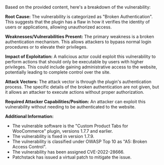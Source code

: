Based on the provided content, here's a breakdown of the vulnerability:

**Root Cause:** The vulnerability is categorized as "Broken Authentication". This suggests that the plugin has a flaw in how it verifies the identity of users or applications, allowing unauthorized access.

**Weaknesses/Vulnerabilities Present:** The primary weakness is a broken authentication mechanism. This allows attackers to bypass normal login procedures or to elevate their privileges.

**Impact of Exploitation:** A malicious actor could exploit this vulnerability to perform actions that should only be executable by users with higher privileges. This could include gaining administrative access to the website, potentially leading to complete control over the site.

**Attack Vectors:** The attack vector is through the plugin's authentication process. The specific details of the broken authentication are not given, but it allows an attacker to execute actions without proper authorization.

**Required Attacker Capabilities/Position:** An attacker can exploit this vulnerability without needing to be authenticated to the website.

**Additional Information:**

*   The vulnerable software is the "Custom Product Tabs for WooCommerce" plugin, versions 1.7.7 and earlier.
*   The vulnerability is fixed in version 1.7.9.
*   The vulnerability is classified under OWASP Top 10 as "A5: Broken Access Control".
*   The vulnerability has been assigned CVE-2022-28666.
*   Patchstack has issued a virtual patch to mitigate the issue.